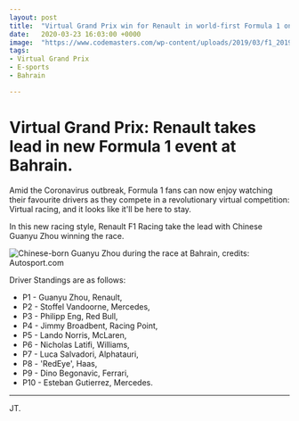 ```yaml
---
layout: post
title:  "Virtual Grand Prix win for Renault in world-first Formula 1 online event"
date:   2020-03-23 16:03:00 +0000
image:  "https://www.codemasters.com/wp-content/uploads/2019/03/f1_2019_monza_001.jpg"
tags:  
- Virtual Grand Prix
- E-sports
- Bahrain

---
```


# Virtual Grand Prix: Renault takes lead in new Formula 1 event at Bahrain.

Amid the Coronavirus outbreak, Formula 1 fans can now enjoy watching their favourite drivers as they compete in a revolutionary virtual competition: Virtual racing, and it looks like it'll be here to stay.

In this new racing style, Renault F1 Racing take the lead with Chinese Guanyu Zhou winning the race.

![Chinese-born Guanyu Zhou during the race at Bahrain, credits: Autosport.com](https://d2d0b2rxqzh1q5.cloudfront.net/sv/2.183/dir/735/image/735cda23fd9b60e336876efc0729fb6a.jpg)

Driver Standings are as follows:

 - P1 - Guanyu Zhou, Renault,
 - P2  - Stoffel Vandoorne, Mercedes,
 - P3 - Philipp Eng, Red Bull,
 - P4 - Jimmy Broadbent, Racing Point,
 - P5 - Lando Norris, McLaren,
 - P6 - Nicholas Latifi, Williams,
 - P7 - Luca Salvadori, Alphatauri,
 - P8 - 'RedEye', Haas,
 - P9 - Dino Begonavic, Ferrari,
 - P10 - Esteban Gutierrez, Mercedes.
 
 ---
 
 JT.
